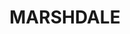 ---
lastmod: '2025-04-06T06:05:20+00:00'
latitude: -32.239696
layout: suburb
longitude: 151.685456
postcode: '2420'
state: NSW
title: MARSHDALE
url: /nsw/marshdale/
---